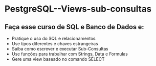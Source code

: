 # PestgreSQL--Views-sub-consultas

## Faça esse curso de SQL e Banco de Dados e:

- Pratique o uso do SQL e relacionamentos
- Use tipos diferentes e chaves estrangeiras
- Saiba como escrever e executar Sub-Consultas
- Use funções para trabalhar com Strings, Data e Formulas
- Gere uma view baseado no comando SELECT
